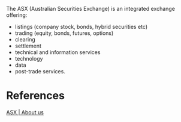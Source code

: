The ASX (Australian Securities Exchange) is an integrated exchange offering:
- listings (company stock, bonds, hybrid securities etc)
- trading (equity, bonds, futures, options)
- clearing
- settlement
- technical and information services
- technology
- data
- post-trade services.

# References
[ASX | About us](ASX%20-%20About%20us.md)
